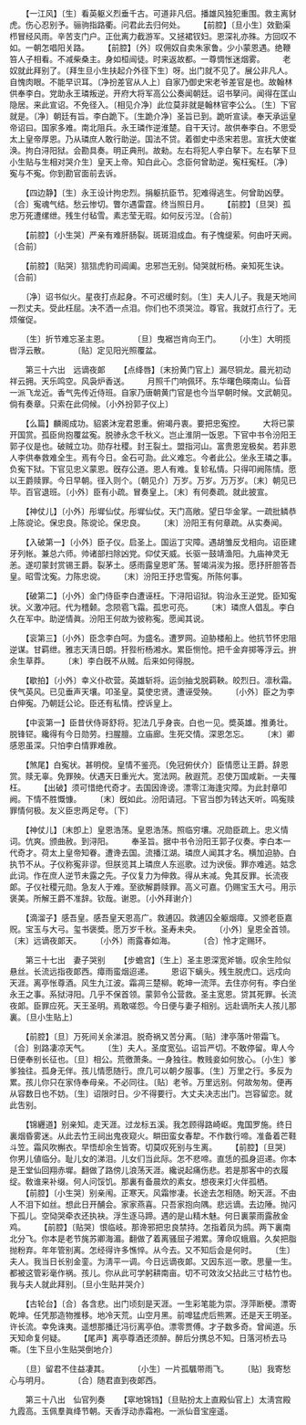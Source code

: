 <!-- { "loadSidebar": true } -->
　　【一江风】〔生〕看英躯义烈垂千古。可道非凡侣。播雄风独犯重围。救主离豺虎。伤心忍别予。骊驹指路衢。问君此去归何处。 
　　【前腔】〔旦小生〕效勤渠栉冒经风雨。辛苦支门户。正仳离力截游军。又拯裙钗妇。恩深礼亦殊。方回叹不如。一朝怎唱阳关路。 
　　【前腔】〔外〕叹佣奴自卖朱家鲁。少小蒙恩遇。绝鞭笞人子相看。不减柴桑主。身如桓闿徒。时来返故都。一尊惆怅迷烟雾。 
　　老奴就此拜别了。〔拜生旦小生扶起介外径下生〕呀。出门就不见了。展公非凡人。自愧肉眼。不能早识耳。〔净扮差官从人上〕自家乃御史宋老爷差官是也。故翰林供奉李白。党助永王璘叛逆。开府大将军高公公奏闻朝廷。诏书拏问。闻得在匡山隐居。来此宣诏。不免径入。〔相见介净〕此位莫非就是翰林官李公么。〔生〕下官就是。〔净〕朝廷有旨。李白跪下。〔生跪介净〕圣旨已到。跪听宣读。奉天承运皇帝诏曰。国家多难。南北阻兵。永王璘作逆淮楚。自干天讨。故供奉李白。不思受太上皇帝厚恩。乃从璘庶人敢行助逆。国法不贷。着御史中丞宋若思。宣抚大使崔涣。拘白浔阳狱。会勘具奏。明正典刑。故勑。左右将犯人李白拏下。左右拏下旦小生贴与生相对哭介生〕皇天上帝。知白此心。念臣何曾助逆。寃枉寃枉。〔净〕寃与不寃。你到勘官面前去诉。 

　　【四边静】〔生〕永王设计拘忠烈。捐躯抗臣节。犯难得逃生。何曾助凶孽。〔合〕寃魂气结。愁云惨切。瞥尔遇雷霆。终当照日月。 
　　【前腔】〔旦哭〕孤忠万死遭缧绁。残生付毡雪。素志莹无瑕。如何反污湼。〔合前〕 

　　【前腔】〔小生哭〕严亲有难肝肠裂。斑斑泪成血。有子愧缇萦。何由吁天阙。〔合前〕 

　　【前腔】〔贴哭〕狺狺虎豹司阊阖。忠邪岂无别。恸哭就桁杨。亲知死生诀。〔合前〕 

　　〔净〕诏书似火。星夜打点起身。不可迟缓时刻。〔生〕夫人儿子。我是天地间一烈丈夫。受此枉屈。决不洒一点泪。你们也不须哭泣。尊官。我就打点行了。无烦催促。 

　　〔生〕折节难忘圣主恩。　　　　〔旦〕曳裾岂肯向王门。 
　　〔小生〕大明揽辔浮云散。　　　　〔贴〕定见阳光照覆盆。 

　　第三十六出　远谪夜郞 
　　【点绛唇】〔末扮黄门官上〕漏尽铜龙。晨光初动祥云拥。天乐鸣空。风袅炉香送。 
　　月照千门响佩环。东华曙色暎南山。仙音一派飞龙近。香气先传近侍班。自家乃唐朝黄门官是也今当早朝时候。文武朝见。倘有奏章。只索在此伺候。〔小外扮郭子仪上〕 

　　【么篇】麟阁成功。貂裘沐宠君恩重。俯竭丹衷。要把忠寃控。 
　　大将已蒙开国赏。孤臣尙抱覆盆寃。脱骖永念千秋义。岂止淮阴一饭恩。下官中书令汾阳王郭子仪是也。破贼立功。勋存社稷。封王裂土。盟指河山。富贵恩宠极矣。若非恩人李供奉救难全生。焉有今日。金石可泐。此义难忘。今者此公。坐永王璘之事。负寃下狱。下官见忠义蒙恩。旣存公道。恩人有难。复轸私情。只得叩阙陈情。愿以王爵赎罪。今日早朝。径入则个。〔朝见介〕万岁。万岁。万万岁。〔末〕朝见已毕。百官退班。〔小外〕臣有小疏。冒奏皇上。〔末〕有何奏疏。就此披宣。 

　　【神仗儿】〔小外〕彤墀仙仗。彤墀仙仗。天门高敞。望日华金掌。一疏批鳞恭上陈谠论。保忠良。陈谠论。保忠良。 
　　〔末〕汾阳王有何章疏。从实奏闻。 

　　【入破第一】〔小外〕臣子仪。启圣上。国运丁灾障。遇胡雏反戈相向。诏臣建牙列帐。兼总六师。帅诸部扫除凶党。仰仗天威。长驱一鼓靖渔阳。九庙神灵无恙。遂叨蒙封赏锡王爵。裂茅土。感雨露皇恩旷荡。誓竭涓涘为报。愿抒肝胆答吾皇。昭雪沈寃。力陈忠谠。 
　　〔末〕汾阳王抒忠雪寃。所陈何事。 

　　【破第二】〔小外〕金门侍臣李白遭诬枉。下浔阳诏狱。钩治永王逆党。臣知寃状。义激冲冠。代为稽颡。念陨雹飞霜。孤忠可亮。 
　　〔末〕璘庶人倡乱。李白久在军中。助逆情眞。汾阳王何故为彼称寃。愿闻其说。 

　　【衮第三】〔小外〕臣念李白呵。为盛名。遭罗网。迫胁楼船上。他抗节怀忠阻逆谋。甘羁绁。雅志天淸日朗。犴狴桁杨湘水。累臣恻怆。把千金弃掷等浮云。拚余生草莽。 
　　〔末〕李白旣不从贼。后来如何得脱。 

　　【歇拍】〔小外〕幸义仆砍营。英雄斩将。运剑抽戈脱羁鞅。皎烈日。凛秋霜。侠气英风。已见垂声天壤。叩圣皇。莫使忠贤。遭诬受殃。 
　　〔小外〕臣之为李白伸寃。乃朝廷公论。臣还有私情。控诉皇上。 

　　【中衮第一】臣昔伏侍哥舒将。犯法几乎身丧。白也一见。奬英雄。推勇壮。脱锋铓。纔得有今日勋劳。扫腥膻。立庙廊。生死交情。深恩怎忘。 
　　〔末〕卿感恩虽深。只怕李白情罪难赦。 

　　【煞尾】白寃状。甚明傥。皇情不鉴亮。〔免冠俯伏介〕臣情愿让王爵。辞恩赏。赎无辜。免罪殃。伏遇天日重光大。宽法网。赦遐荒。忍使万国咸新。一夫罹枉。 
　　【出破】须可惜绝代奇才。去国因谗谤。漂零江海逢灾障。为此封章叩阙。下情不胜慨慷。 
　　〔末〕旣如此。汾阳请冠。下官当卽为转达天听。鸣寃赎罪情何极。友义臣忠两足夸。〔下〕 

　　【神仗儿】〔末卽上〕皇恩浩荡。皇恩浩荡。照临穷壤。况勋臣疏上。忠义情词。伉爽。颁曲赦。到浔阳。 
　　奉圣旨。据中书令汾阳王郭子仪奏。李白本一代奇才。荷太上皇帝知眷。遭谗去国。流播江湖。璘庶人闻其才名。横加迫胁。白执节不从。子仪称寃非谬。但朕览其上璘庶人东巡歌。过为谀佞。罪亦难逃。姑念此词。作在庶人逆节未露之先。子仪复力为伸救。得从末减。免其反罪。长流夜郞。子仪社稷元勋。急友人于难。至欲解爵赎罪。高义可嘉。仍赐宝玉大弓。用示褒美。所解王爵不准辞。钦哉。谢恩。〔小外拜谢介〕 

　　【滴溜子】感吾皇。感吾皇天恩高广。救逋囚。救逋囚全躯烟瘴。又颁老臣嘉贶。宝玉与大弓。玺书褒奬。愿万岁千秋。圣寿未央。 
　　〔小外〕皇恩全首领。　　　　〔末〕远谪夜郞天。 
　　〔小外〕雨露春如海。　　　　〔合〕怜才定赐环。 

　　第三十七出　妻子哭别 
　　【步蟾宫】〔生上〕圣主恩深宽斧锧。叹余生险似悬丝。长流远指夜郞西。瘴雨蛮烟迢递。 
　　恩诏下螭头。残生脱虎口。远戍向天涯。离亭怅尊酒。风生九江波。霜凋三楚柳。乾坤一流萍。去住亦何有。李白坐永王之事。系狱浔阳。几乎不保首领。蒙郭令公营救。圣主宽恩。贷其死罪。长流夜郞。臣罪应死。天王圣明。焉敢嗟怨。今日便与妻子相别。远赴谪所夫人孩儿那裏。〔旦小生贴上〕 

　　【前腔】〔旦〕万死间关余涕泪。脱奇祸又苦分离。〔贴〕津亭落叶带霜飞。〔合〕别路凄凉天气。 
　　〔生〕夫人。圣度宽弘。诏旨严切。不敢停留。卑人今日便奉别长征也。〔旦〕相公。荒徼萧条。一身独往。教贱妾如何放心。〔小生〕爹爹独往。孤身无伴。孩儿情愿随行。庶几可以朝夕服事。〔生〕万里之行。多反为累。孩儿你只在家侍奉母亲。不必同往。〔贴〕老爷。万里远别。何故匆匆。便再从容数日也不妨。〔生〕诏限时日。少不得要行。大丈夫决志出门。岂容留恋。就此吿别。 

　　【锦纒道】别亲知。走天涯。过龙标五溪。我怎顾得路崎岖。鬼国罗施。终日裏烟昏雾迷。从此去竹王祠出鬼夜窥火。畊田蛮女春犂。不作数行啼。准备着芒鞋斗笠。霜风吹槲衣。早悟却余生皆寄。切莫叹死别与生离。 
　　【前腔】〔旦哭〕你男儿値临分。耻儿女的涕泪。儿女们当此际。怎不悲啼。直恁的孤身迢递。你本是王堂仙回翔赤墀。翻做了路傍儿浪荡天涯。纔说起痛伤悲。若是那客中的衣履绽。敎谁来补缀。何人问馁饥。那裏有备晨炊的素女。想夜来灯火伴孤栖。 
　　【前腔】〔小生哭〕别亲闱。正寒天。风霜惨凄。长途去怎相随。盼天涯。不由人不泪下如丝。想此日开酺会。家家燕喜。只吾家抱向隅。悲远谪。去边陲。抛闪下孤儿。空恸哭牵衣还执袂。浮生逐马蹄。遇的是山精木魅。何日裏蒙雨露赦金鸡。 
　　【前腔】〔贴哭〕恨临岐。那谗邪把忠良禁持。怎指着凤为鸱。两下裏南北分飞。你本是老节旄苏卿海湄。翻做了着离骚屈子湘累。薄命叹蛾眉。久矣把脂抛粉弃。年年管别离。怎经得许多憔悴。从今去。又不知后会是何时。 
　　〔生〕夫人。我当日长别金銮。为淸平一调。今日远谪夜郞。又因东巡一歌。思量一生。都被这管彩毫作祸。孩儿。你从此可学躬耕南亩。切不可效汝父拈此三寸枯竹也。我与夫人就此拜别。〔旦小生贴并哭介〕 

　　【古轮台】〔合〕各含悲。出门顷刻是天涯。一生彩笔能为崇。浮萍断梗。漂寄乾坤。任凭那造物推移。地冷天荒。山空月黑。前嘷猛虎后熊罴。还是天王明圣。许长流。幸免诛夷。遥想那播迁冯衍离亭伯。漂零贾傅。才子数多奇。曾闻道。乐天知命复何疑。 
　　【尾声】离亭尊酒还须醉。醉后分携总不知。日落河桥去马嘶。〔生下旦小生贴哭倒地介〕 

　　〔旦〕留君不住益凄其。　　　　〔小生〕一片孤颿带雨飞。 
　　〔贴〕我寄愁心与明月。　　　　〔合〕随君直到夜郞西。 

　　第三十八出　仙官列奏 
　　【窣地锦铛】〔旦贴扮太上直殿仙官上〕太淸宫殿九霞高。玉佩羣眞绛节朝。天香浮动赤霜袍。一派仙音宝座遥。 

